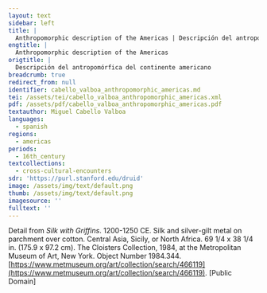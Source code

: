 ```yaml
---
layout: text
sidebar: left
title: |
  Anthropomorphic description of the Americas | Descripción del antropomórfica del continente americano
engtitle: |
  Anthropomorphic description of the Americas
origtitle: |
  Descripción del antropomórfica del continente americano
breadcrumb: true
redirect_from: null
identifier: cabello_valboa_anthropomorphic_americas.md
tei: /assets/tei/cabello_valboa_anthropomorphic_americas.xml
pdf: /assets/pdf/cabello_valboa_anthropomorphic_americas.pdf
textauthor: Miguel Cabello Valboa
languages:
  - spanish
regions:
  - americas
periods:
  - 16th_century
textcollections:
  - cross-cultural-encounters
sdr: 'https://purl.stanford.edu/druid'
image: /assets/img/text/default.png
thumb: /assets/img/text/default.png
imagesource: ''
fulltext: ''
---
```

 Detail from _Silk with Griffins_. 1200-1250 CE. Silk and silver-gilt metal on parchment over cotton. Central Asia, Sicily, or North Africa. 69 1/4 x 38 1/4 in. (175.9 x 97.2 cm). The Cloisters Collection, 1984, at the Metropolitan Museum of Art, New York. Object Number 1984.344. [https://www.metmuseum.org/art/collection/search/466119](https://www.metmuseum.org/art/collection/search/466119). [Public Domain]

 
 
